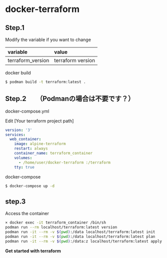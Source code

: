 # docker-terraform

## Step.1

Modify the variable if you want to change

| variable          | value             |
| :---------------- | :---------------- |
| terraform_version | terraform version |

docker build
```bash
$ podman build -t terraform:latest .
```

## Step.2　　（Podmanの場合は不要です？）

docker-compose.yml

Edit [Your terraform project path]
```yml
version: '3'
services:
  web_container:
    image: alpine-terraform
    restart: always
    container_name: terraform_container
    volumes:
      - /home/user/docker-terraform :/terraform
    tty: true
```

docker-compose
```bash
$ docker-compose up -d
```

## step.3
Access the container

```bash
× docker exec -it terraform_container /bin/sh
podman run --rm localhost/terraform:latest version
podman run -it --rm -v $(pwd):/data localhost/terraform:latest init
podman run -it --rm -v $(pwd):/data localhost/terraform:latest plan
podman run -it --rm -v $(pwd):/data:z localhost/terraform:latest apply
```

**Get started with terraform**
